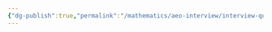 ```yaml
---
{"dg-publish":true,"permalink":"/mathematics/aeo-interview/interview-question-preparation/","dgPassFrontmatter":true}
---
```


